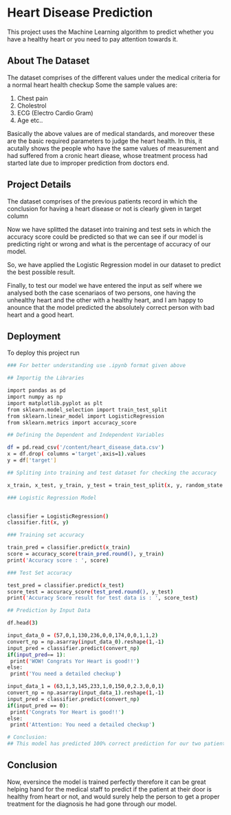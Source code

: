 
# Heart Disease Prediction

This project uses the Machine Learning algorithm
to predict whether you have a healthy heart or you need to pay
attention towards it.
##  About The Dataset

The dataset comprises of the different values under 
the medical criteria for a normal heart health checkup
Some the sample values are:
1. Chest pain
2. Cholestrol
3. ECG (Electro Cardio Gram)
4. Age etc..

Basically the above values are of medical standards, and moreover
these are the basic required parameters to judge the 
heart health.
In this, it acutally shows the people who have the same values of 
measurement and had suffered from a cronic heart diease, whose treatment
process had started late due to improper prediction from doctors end.
## Project Details

The dataset comprises of the previous patients 
record in which the conclusion for having a heart disease
or not is clearly given in target column

Now we have splitted the dataset into training and test sets 
in which the accuracy score could be predicted so that we can see
if our model is predicting right or wrong and what is the percentage of 
accuracy of our model.

So, we have applied the Logistic Regression model
in our dataset to predict the best possible result.

Finally, to test our model we have entered the input as self
where we analysed both the case scenariaos of two persons,
one having the unhealthy heart and the other with a healthy heart, 
and I am happy to anounce that the model predicted the absolutely correct
person with bad heart and a good heart.
## Deployment

To deploy this project run

```bash
### For better understanding use .ipynb format given above

## Importig the Libraries

import pandas as pd
import numpy as np
import matplotlib.pyplot as plt
from sklearn.model_selection import train_test_split
from sklearn.linear_model import LogisticRegression
from sklearn.metrics import accuracy_score

## Defining the Dependent and Independent Variables

df = pd.read_csv('/content/heart_disease_data.csv')
x = df.drop( columns ='target',axis=1).values
y = df['target']

## Spliting into training and test dataset for checking the accuracy

x_train, x_test, y_train, y_test = train_test_split(x, y, random_state = 0, stratify=y, test_size=0.2)

### Logistic Regression Model


classifier = LogisticRegression()
classifier.fit(x, y)

### Training set accuracy

train_pred = classifier.predict(x_train)
score = accuracy_score(train_pred.round(), y_train)
print('Accuracy score : ', score)

### Test Set accuracy

test_pred = classifier.predict(x_test)
score_test = accuracy_score(test_pred.round(), y_test)
print('Accuracy Score result for test data is : ', score_test)

## Prediction by Input Data

df.head(3)

input_data_0 = (57,0,1,130,236,0,0,174,0,0,1,1,2)
convert_np = np.asarray(input_data_0).reshape(1,-1)
input_pred = classifier.predict(convert_np)
if(input_pred== 1):
 print('WOW! Congrats Yor Heart is good!!')
else:
 print('You need a detailed checkup')

input_data_1 = (63,1,3,145,233,1,0,150,0,2.3,0,0,1)
convert_np = np.asarray(input_data_1).reshape(1,-1)
input_pred = classifier.predict(convert_np)
if(input_pred == 0):
 print('Congrats Yor Heart is good!!')
else:
 print('Attention: You need a detailed checkup')

# Conclusion:
## This model has predicted 100% correct prediction for our two patients, and this can be great a helping hand for medical Industry to predict the heart health and start the precautionary treatment on or before.
```


## Conclusion

Now, eversince the model is trained perfectly 
therefore it can be great helping hand for the medical staff
to predict if the patient at their door is healthy from heart or 
not, and would surely help the person to get a proper treatment for the 
diagnosis he had gone through our model.